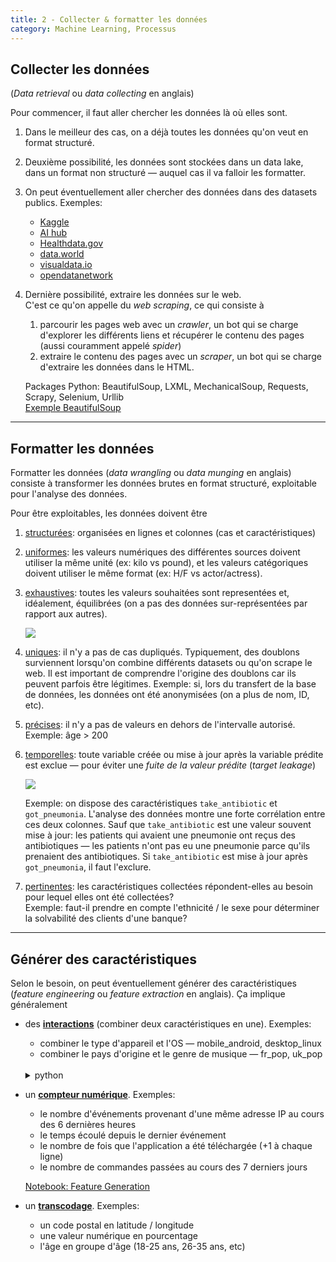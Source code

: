 ```yaml
---
title: 2 - Collecter & formatter les données
category: Machine Learning, Processus
---
```


## Collecter les données

(*Data retrieval* ou *data collecting* en anglais)

Pour commencer, il faut aller chercher les données là où elles sont.

1. Dans le meilleur des cas, on a déjà toutes les données qu'on veut en format structuré.
2. Deuxième possibilité, les données sont stockées dans un data lake, dans un format non structuré — auquel cas il va falloir les formatter.
3. On peut éventuellement aller chercher des données dans des datasets publics. Exemples:

   * [Kaggle](https://www.kaggle.com/datasets)
   * [AI hub](https://aihub.cloud.google.com/u/0/s?category=data)
   * [Healthdata.gov](https://healthdata.gov/search/type/dataset)
   * [data.world](https://data.world/)
   * [visualdata.io](https://www.visualdata.io/discovery)
   * [opendatanetwork](https://www.opendatanetwork.com/)

4. Dernière possibilité, extraire les données sur le web.  
   C'est ce qu'on appelle du *web scraping*, ce qui consiste à
   1. parcourir les pages web avec un *crawler*, un bot qui se charge d'explorer les différents liens et récupérer le contenu des pages (aussi couramment appelé *spider*)
   2. extraire le contenu des pages avec un *scraper*, un bot qui se charge d'extraire les données dans le HTML.

   Packages Python: BeautifulSoup, LXML, MechanicalSoup, Requests, Scrapy, Selenium, Urllib  
   [Exemple BeautifulSoup](https://github.com/a-mt/memlike/blob/master/src/memrise.py#L262)

---

## Formatter les données

Formatter les données (*data wrangling* ou *data munging* en anglais) consiste à transformer les données brutes en format structuré, exploitable pour l'analyse des données.

Pour être exploitables, les données doivent être

1. <ins>structurées</ins>: organisées en lignes et colonnes (cas et caractéristiques)

2. <ins>uniformes</ins>: les valeurs numériques des différentes sources doivent utiliser la même unité (ex: kilo vs pound), et les valeurs catégoriques doivent utiliser le même format (ex: H/F vs actor/actress).

3. <ins>exhaustives</ins>: toutes les valeurs souhaitées sont representées et, idéalement, équilibrées (on a pas des données sur-représentées par rapport aux autres).

   [![](https://i.imgur.com/z6MIrGMm.jpg?1)](https://www.instagram.com/p/B70qA64D1mV/)

4. <ins>uniques</ins>: il n'y a pas de cas dupliqués. Typiquement, des doublons surviennent lorsqu'on combine différents datasets ou qu'on scrape le web. Il est important de comprendre l'origine des doublons car ils peuvent parfois être légitimes. Exemple: si, lors du transfert de la base de données, les données ont été anonymisées (on a plus de nom, ID, etc).

5. <ins>précises</ins>: il n'y a pas de valeurs en dehors de l'intervalle autorisé.  
   Exemple: âge > 200

6. <ins>temporelles</ins>: toute variable créée ou mise à jour après la variable prédite est exclue — pour éviter une *fuite de la valeur prédite* (*target leakage*)

   ![](https://i.imgur.com/H58MLQbm.png?1)

   Exemple: on dispose des caractéristiques `take_antibiotic` et `got_pneumonia`. L'analyse des données montre une forte corrélation entre ces deux colonnes. Sauf que `take_antibiotic` est une valeur souvent mise à jour: les patients qui avaient une pneumonie ont reçus des antibiotiques — les patients n'ont pas eu une pneumonie parce qu'ils prenaient des antibiotiques. Si `take_antibiotic` est mise à jour après `got_pneumonia`, il faut l'exclure.

7. <ins>pertinentes</ins>: les caractéristiques collectées répondent-elles au besoin pour lequel elles ont été collectées?  
   Exemple: faut-il prendre en compte l'ethnicité / le sexe pour déterminer la solvabilité des clients d'une banque?

---

## Générer des caractéristiques

Selon le besoin, on peut éventuellement générer des caractéristiques (*feature engineering* ou *feature extraction* en anglais). Ça implique généralement

* des <ins>**interactions**</ins> (combiner deux caractéristiques en une). Exemples:
  * combiner le type d'appareil et l'OS — mobile_android, desktop_linux
  * combiner le pays d'origine et le genre de musique — fr_pop, uk_pop

  <br>

  <details>
  <summary>python</summary>

  <pre lang="python">
  interactions = ks['category'] + "_" + ks['country']
  </pre>
  </details>

* un <ins>**compteur numérique**</ins>. Exemples:
  * le nombre d'événements provenant d'une même adresse IP au cours des 6 dernières heures
  * le temps écoulé depuis le dernier événement
  * le nombre de fois que l'application a été téléchargée (+1 à chaque ligne)
  * le nombre de commandes passées au cours des 7 derniers jours

  [Notebook: Feature Generation](https://www.kaggle.com/matleonard/feature-generation)

* un <ins>**transcodage**</ins>. Exemples:
  * un code postal en latitude / longitude
  * une valeur numérique en pourcentage
  * l'âge en groupe d'âge (18-25 ans, 26-35 ans, etc)
